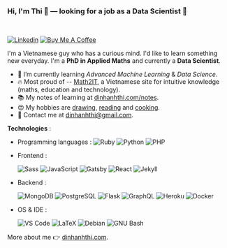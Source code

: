 ### Hi, I'm Thi 👋 — looking for a job as a Data Scientist  🔭

<br />

[![Linkedin](https://img.shields.io/badge/-LinkedIn-blue?style=flat&logo=Linkedin&logoColor=white&link=https://www.linkedin.com/in/dinhanhthi/)](https://www.linkedin.com/in/dinhanhthi/)
[![Buy Me A Coffee](https://img.shields.io/badge/-Buy%20Me%20A%20Coffee-FF813F?style=flat&logo=buy-me-a-coffee&logoColor=ffffff&link=https://ko-fi.com/dinhanhthi)](https://ko-fi.com/dinhanhthi)

I'm a Vietnamese guy who has a curious mind. I'd like to learn something new everyday. I'm a **PhD in Applied Maths** and currently a **Data Scientist**.

- 🌱 I’m currently learning *Advanced Machine Learning* & *Data Science*.
- 🔥 Most proud of -- [Math2IT](http://math2it.com/), a Vietnamese site for intuitive knowledge (maths, education and technology).
- 📚 My notes of learning at [dinhanhthi.com/notes](http://dinhanhthi.com/notes).
- 😍 My hobbies are [drawing](https://photos.app.goo.gl/9OVEkdTjmtRPg7vC3), [reading](https://www.goodreads.com/user/show/19630622-thi-dinh) and [cooking](https://goo.gl/photos/yQXdQws1LLS16x5v5).
- 💌 Contact me at [dinhanhthi@gmail.com](mailto:dinhanhthi@gmail.com).

**Technologies** :

- Programming languages :
    ![Ruby](http://img.shields.io/badge/-Ruby-CC342D?style=flat-square&logo=ruby&logoColor=ffe8e8)
    ![Python](http://img.shields.io/badge/-Python-3776AB?style=flat-square&logo=python&logoColor=fff7a1)
    ![PHP](http://img.shields.io/badge/-PHP-777BB4?style=flat-square&logo=php&logoColor=ffffff)
- Frontend :

    ![Sass](https://img.shields.io/badge/-SASS-%23CC6699?style=flat-square&logo=sass&logoColor=ffffff)
    ![JavaScript](https://img.shields.io/badge/-JavaScript-%23F7DF1C?style=flat-square&logo=javascript&logoColor=000000&color=d1b01f)
    ![Gatsby](https://img.shields.io/badge/-Gabtsy-663399?style=flat-square&logo=Gatsby&logoColor=ffffff)
    ![React](https://img.shields.io/badge/-React-%23282C34?style=flat-square&logo=react)
    ![Jekyll](http://img.shields.io/badge/-Jekyll-a83232?style=flat-square&logo=jekyll&logoColor=ffffff)
- Backend :

    ![MongoDB](https://img.shields.io/badge/-MongoDB-47A248?style=flat-square&logo=mongodb&logoColor=ffffff)
    ![PostgreSQL](https://img.shields.io/badge/-PostgreSQL-336791?style=flat-square&logo=postgresql)
    ![Flask](http://img.shields.io/badge/-Flask-000000?style=flat-square&logo=flask&logoColor=ffffff)
    ![GraphQL](https://img.shields.io/badge/-GraphQL-E10098?style=flat-square&logo=graphql&logoColor=ffffff)
    ![Heroku](https://img.shields.io/badge/-Heroku-430098?style=flat-square&logo=heroku&logoColor=ffffff)
    ![Docker](https://img.shields.io/badge/-Docker-black?style=flat-square&logo=docker)
- OS & IDE :

    ![VS Code](http://img.shields.io/badge/-VS%20Code-007ACC?style=flat-square&logo=visual-studio-code&logoColor=ffffff)
    ![LaTeX](http://img.shields.io/badge/-LaTeX-008080?style=flat-square&logo=latex&logoColor=ffffff)
    ![Debian](http://img.shields.io/badge/-Debian-A81D33?style=flat-square&logo=debian&logoColor=ffffff)
    ![GNU Bash](http://img.shields.io/badge/-GNU%20Bash-000000?style=flat-square&logo=gnu-bash&logoColor=ffffff)

More about me 👉 [dinhanhthi.com](https://dinhanhthi.com).